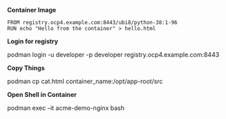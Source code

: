 **Container Image**

```
FROM registry.ocp4.example.com:8443/ubi8/python-38:1-96
RUN echo "Hello from the container" > hello.html
```

**Login for registry**

podman login -u developer -p developer registry.ocp4.example.com:8443

**Copy Things**

podman cp cat.html container_name:/opt/app-root/src

**Open Shell in Container**

podman exec –it acme-demo-nginx bash 
